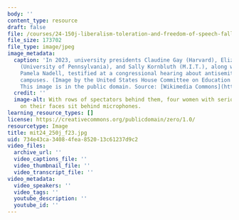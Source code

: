 ```yaml
---
body: ''
content_type: resource
draft: false
file: /courses/24-150j-liberalism-toleration-and-freedom-of-speech-fall-2023/mit24_250j_f23.jpg
file_size: 173702
file_type: image/jpeg
image_metadata:
  caption: 'In 2023, university presidents Claudine Gay (Harvard), Elizabeth Magill
    (University of Pennsylvania), and Sally Kornbluth (M.I.T.), along with historian
    Pamela Nadell, testified at a congressional hearing about antisemitism on college
    campuses. (Image by the United States House Committee on Education and the Workforce.
    This image is in the public domain. Source: [Wikimedia Commons](https://commons.wikimedia.org/wiki/File:2023CongressHearingAntisemitism.png).)'
  credit: ''
  image-alt: With rows of spectators behind them, four women with serious expressions
    on their faces sit behind microphones.
learning_resource_types: []
license: https://creativecommons.org/publicdomain/zero/1.0/
resourcetype: Image
title: mit24_250j_f23.jpg
uid: 734e43ca-3408-4fea-8520-13c61237d9c2
video_files:
  archive_url: ''
  video_captions_file: ''
  video_thumbnail_file: ''
  video_transcript_file: ''
video_metadata:
  video_speakers: ''
  video_tags: ''
  youtube_description: ''
  youtube_id: ''
---
```

